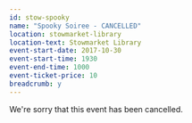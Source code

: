 ```yaml
---
id: stow-spooky
name: "Spooky Soiree - CANCELLED"
location: stowmarket-library
location-text: Stowmarket Library
event-start-date: 2017-10-30
event-start-time: 1930
event-end-time: 1000
event-ticket-price: 10
breadcrumb: y
---
```


We're sorry that this event has been cancelled.
